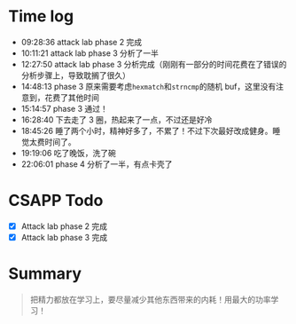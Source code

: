 # Time log

- 09:28:36 attack lab phase 2 完成
- 10:11:21 attack lab phase 3 分析了一半
- 12:27:50 attack lab phase 3 分析完成（刚刚有一部分的时间花费在了错误的分析步骤上，导致耽搁了很久）
- 14:48:13 phase 3 原来需要考虑`hexmatch`和`strncmp`的随机 buf，这里没有注意到，花费了其他时间
- 15:14:57 phase 3 通过！
- 16:28:40 下去走了 3 圈，热起来了一点，不过还是好冷
- 18:45:26 睡了两个小时，精神好多了，不累了！不过下次最好改成健身。睡觉太费时间了。
- 19:19:06 吃了晚饭，洗了碗
- 22:06:01 phase 4 分析了一半，有点卡壳了

# CSAPP Todo

- [x] Attack lab phase 2 完成
- [x] Attack lab phase 3 完成

# Summary

> 把精力都放在学习上，要尽量减少其他东西带来的内耗！用最大的功率学习！
